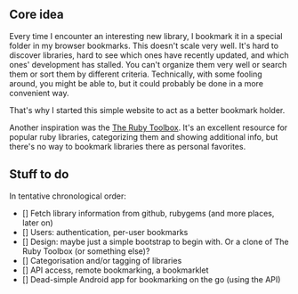 ## Core idea

Every time I encounter an interesting new library, I bookmark it in a special folder in my browser bookmarks. This doesn't scale very well. It's hard to discover libraries, hard to see which ones have recently updated, and which ones' development has stalled. You can't organize them very well or search them or sort them by different criteria. Technically, with some fooling around, you might be able to, but it could probably be done in a more convenient way.

That's why I started this simple website to act as a better bookmark holder.

Another inspiration was the [The Ruby Toolbox](https://www.ruby-toolbox.com/). It's an excellent resource for popular ruby libraries, categorizing them and showing additional info, but there's no way to bookmark libraries there as personal favorites.

## Stuff to do

In tentative chronological order:

- [] Fetch library information from github, rubygems (and more places, later on)
- [] Users: authentication, per-user bookmarks
- [] Design: maybe just a simple bootstrap to begin with. Or a clone of The Ruby Toolbox (or something else)?
- [] Categorisation and/or tagging of libraries
- [] API access, remote bookmarking, a bookmarklet
- [] Dead-simple Android app for bookmarking on the go (using the API)
